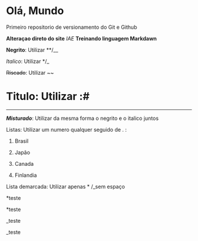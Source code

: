 # Olá, Mundo
 Primeiro repositorio de versionamento do Git e Github

**Alteraçao direto do site**
*IAE* 
__Treinando linguagem Markdawn__

**Negrito**: Utilizar **/__

*Italico*: Utilizar  */_

~~Riscado~~: Utilizar ~~

# Titulo: Utilizar :#
***

__*Misturado*__: Utilizar da mesma forma o negrito e o italico juntos

Listas: Utilizar um numero qualquer seguido de . :

1. Brasil

2. Japão

6. Canada

1111. Finlandia

Lista demarcada: Utilizar apenas * /_sem espaço

*teste

*teste

_teste

_teste
